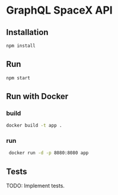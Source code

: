 # GraphQL SpaceX API

## Installation

```bash
npm install
```

## Run

```bash
npm start
```

## Run with Docker

### build

```bash
docker build -t app .
```

### run

```bash
 docker run -d -p 8080:8080 app
```

## Tests

TODO: Implement tests.
